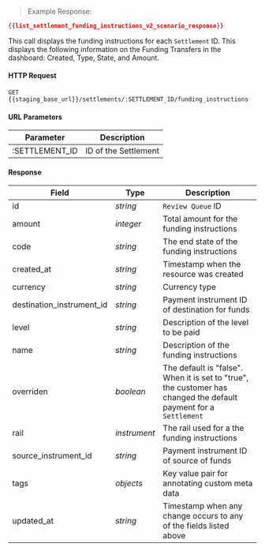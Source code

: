 > Example Response:

```json
{{list_settlement_funding_instructions_v2_scenario_response}}
```

This call displays the funding instructions for each `Settlement` ID. This displays the following information on the Funding Transfers in the dashboard: Created, Type, State, and Amount. 

#### HTTP Request

`GET {{staging_base_url}}/settlements/:SETTLEMENT_ID/funding_instructions`


#### URL Parameters

Parameter | Description
--------- | -------------------------------------------------------------------
:SETTLEMENT_ID | ID of the Settlement


#### Response 

Field | Type | Description
----- | ---- | -----------
id | *string* | `Review Queue` ID 
amount | *integer* | Total amount for the funding instructions
code | *string*| The end state of the funding instructions
created_at | *string* | Timestamp when the resource was created
currency | *string* | Currency type 
destination_instrument_id | *string* | Payment instrument ID of destination for funds 
level | *string* | Description of the level to be paid
name | *string* | Description of the funding instructions 
overriden | *boolean* | The default  is "false". When it is set to "true", the customer has changed the default payment for a `Settlement`
rail | *instrument* | The rail used for a the funding instructions 
source_instrument_id | *string* | Payment instrument ID of source of funds 
tags  | *objects* | Key value pair for annotating custom meta data
updated_at | *string* | Timestamp when any change occurs to any of the fields listed above 
